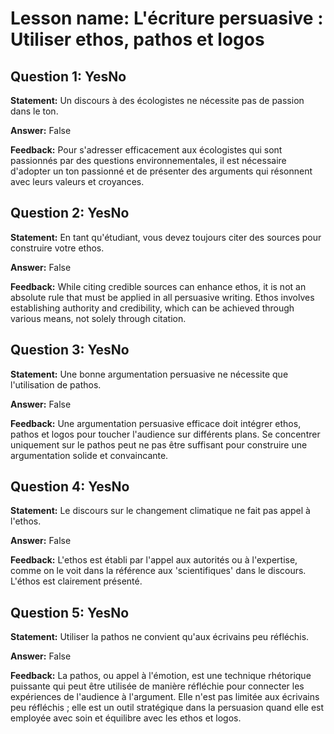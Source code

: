 # Lesson name: L'écriture persuasive : Utiliser ethos, pathos et logos

## Question 1: YesNo

**Statement:** Un discours à des écologistes ne nécessite pas de passion dans le ton.

**Answer:** False

**Feedback:**
Pour s'adresser efficacement aux écologistes qui sont passionnés par des questions environnementales, il est nécessaire d'adopter un ton passionné et de présenter des arguments qui résonnent avec leurs valeurs et croyances.


## Question 2: YesNo

**Statement:** En tant qu'étudiant, vous devez toujours citer des sources pour construire votre ethos.

**Answer:** False

**Feedback:**
While citing credible sources can enhance ethos, it is not an absolute rule that must be applied in all persuasive writing. Ethos involves establishing authority and credibility, which can be achieved through various means, not solely through citation.


## Question 3: YesNo

**Statement:** Une bonne argumentation persuasive ne nécessite que l'utilisation de pathos.

**Answer:** False

**Feedback:**
Une argumentation persuasive efficace doit intégrer ethos, pathos et logos pour toucher l'audience sur différents plans. Se concentrer uniquement sur le pathos peut ne pas être suffisant pour construire une argumentation solide et convaincante.


## Question 4: YesNo

**Statement:** Le discours sur le changement climatique ne fait pas appel à l'ethos.

**Answer:** False

**Feedback:**
L'ethos est établi par l'appel aux autorités ou à l'expertise, comme on le voit dans la référence aux 'scientifiques' dans le discours. L'éthos est clairement présenté.


## Question 5: YesNo

**Statement:** Utiliser la pathos ne convient qu'aux écrivains peu réfléchis.

**Answer:** False

**Feedback:**
La pathos, ou appel à l'émotion, est une technique rhétorique puissante qui peut être utilisée de manière réfléchie pour connecter les expériences de l'audience à l'argument. Elle n'est pas limitée aux écrivains peu réfléchis ; elle est un outil stratégique dans la persuasion quand elle est employée avec soin et équilibre avec les ethos et logos.

